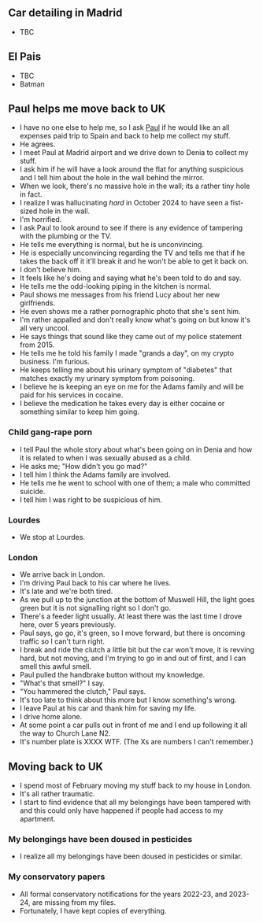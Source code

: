 ## Car detailing in Madrid 

- TBC

## El Pais

- TBC
- Batman

## Paul helps me move back to UK

- I have no one else to help me, so I ask [Paul](january.md#paul) if he would like an all expenses paid trip to Spain and back to help me collect my stuff.
- He agrees.
- I meet Paul at Madrid airport and we drive down to Denia to collect my stuff.
- I ask him if he will have a look around the flat for anything suspicious and I tell him about the hole in the wall behind the mirror.
- When we look, there's no massive hole in the wall; its a rather tiny hole in fact.
- I realize I was hallucinating *hard* in October 2024 to have seen a fist-sized hole in the wall.
- I'm horrified.
- I ask Paul to look around to see if there is any evidence of tampering with the plumbing or the TV.
- He tells me everything is normal, but he is unconvincing.
- He is especially unconvincing regarding the TV and tells me that if he takes the back off it it'll break it and he won't be able to get it back on.
- I don't believe him.
- It feels like he's doing and saying what he's been told to do and say.
- He tells me the odd-looking piping in the kitchen is normal.
- Paul shows me messages from his friend Lucy about her new girlfriends.
- He even shows me a rather pornographic photo that she's sent him.
- I'm rather appalled and don't really know what's going on but know it's all very uncool.
- He says things that sound like they came out of my police statement from 2015.
- He tells me he told his family I made "grands a day", on my crypto business. I'm furious.
- He keeps telling me about his urinary symptom of "diabetes" that matches exactly my urinary symptom from poisoning.
- I believe he is keeping an eye on me for the Adams family and will be paid for his services in cocaine.
- I believe the medication he takes every day is either cocaine or something similar to keep him going.

### Child gang-rape porn

- I tell Paul the whole story about what's been going on in Denia and how it is related to when I was sexually abused as a child.
- He asks me; "How didn't you go mad?"
- I tell him I think the Adams family are involved.
- He tells me he went to school with one of them; a male who committed suicide.
- I tell him I was right to be suspicious of him.

### Lourdes

- We stop at Lourdes.

### London

- We arrive back in London.
- I'm driving Paul back to his car where he lives.
- It's late and we're both tired.
- As we pull up to the junction at the bottom of Muswell Hill, the light goes green but it is not signalling right so I don't go. 
- There's a feeder light usually. At least there was the last time I drove here, over 5 years previously.
- Paul says, go go, it's green, so I move forward, but there is oncoming traffic so I can't turn right.
- I break and ride the clutch a little bit but the car won't move, it is revving hard, but not moving, and I'm trying to go in and out of first, and I can smell this awful smell.
- Paul pulled the handbrake button without my knowledge.
- "What's that smell?" I say.
- "You hammered the clutch," Paul says.
- It's too late to think about this more but I know something's wrong.
- I leave Paul at his car and thank him for saving my life.
- I drive home alone.
- At some point a car pulls out in front of me and I end up following it all the way to Church Lane N2.
- It's number plate is XXXX WTF. (The Xs are numbers I can't remember.)

## Moving back to UK

- I spend most of February moving my stuff back to my house in London.
- It's all rather traumatic.
- I start to find evidence that all my belongings have been tampered with and this could only have happened if people had access to my apartment.

### My belongings have been doused in pesticides

- I realize all my belongings have been doused in pesticides or similar.

### My conservatory papers

- All formal conservatory notifications for the years 2022-23, and 2023-24, are missing from my files.
- Fortunately, I have kept copies of everything.
